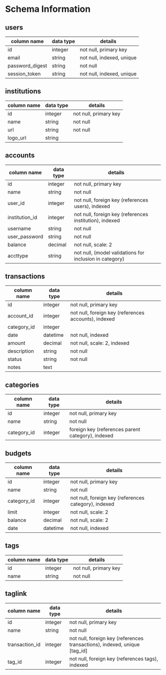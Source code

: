 # Schema Information

## users
column name     | data type | details
----------------|-----------|-----------------------
id              | integer   | not null, primary key
email           | string    | not null, indexed, unique
password_digest | string    | not null
session_token   | string    | not null, indexed, unique

## institutions
column name | data type | details
------------|-----------|-----------------------
id          | integer   | not null, primary key
name        | string    | not null
url         | string    | not null
logo_url    | string    |

## accounts
column name | data type | details
------------|-----------|-----------------------
id          | integer   | not null, primary key
name        | string    |not null
user_id     | integer   | not null, foreign key (references users), indexed
institution_id| integer | not null, foreign key (references institution), indexed
username    | string    | not null
user_password | string  | not null
balance     | decimal   | not null, scale: 2
accttype    | string    | not null, (model validations for inclusion in category)

## transactions
column name | data type | details
------------|-----------|-----------------------
id          | integer   | not null, primary key
account_id  | integer   | not null, foreign key (references accounts), indexed
category_id | integer   |
date        | datetime  | not null, indexed
amount      | decimal   | not null, scale: 2, indexed
description | string    | not null
status      | string    | not null
notes       | text      |

## categories
column name | data type | details
------------|-----------|-----------------------
id          | integer   | not null, primary key
name        | string    | not null
category_id | integer   | foreign key (references parent category), indexed

## budgets
column name | data type | details
------------|-----------|-----------------------
id          | integer   | not null, primary key
name        | string    | not null
category_id | integer   | not null, foreign key (references category), indexed
limit       | integer   | not null, scale: 2
balance     | decimal   | not null, scale: 2
date        | datetime  | not null, indexed

## tags
column name | data type | details
------------|-----------|-----------------------
id          | integer   | not null, primary key
name        | string    | not null

## taglink
column name | data type | details
------------|-----------|-----------------------
id          | integer   | not null, primary key
name        | string    | not null
transaction_id     | integer   | not null, foreign key (references transactions), indexed, unique [tag_id]
tag_id      | integer   | not null, foreign key (references tags), indexed

